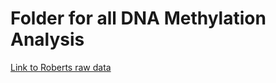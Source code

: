 # Folder for all DNA Methylation Analysis

[Link to Roberts raw data](https://robertslab.github.io/sams-notebook/2019/06/26/Data-Received-C.virginica-Mantle-MBD-BSseq-from-ZymoResearch.html)
